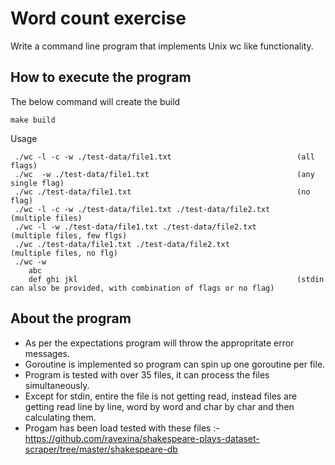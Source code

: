 
# Word count exercise

Write a command line program that implements Unix wc like functionality.


## How to execute the program
The below command will create the build
``` 
make build
```
Usage
```
 ./wc -l -c -w ./test-data/file1.txt                            (all flags)
 ./wc  -w ./test-data/file1.txt                                 (any single flag)
 ./wc ./test-data/file1.txt                                     (no flag)
 ./wc -l -c -w ./test-data/file1.txt ./test-data/file2.txt      (multiple files)
 ./wc -l -w ./test-data/file1.txt ./test-data/file2.txt         (multiple files, few flgs)
 ./wc ./test-data/file1.txt ./test-data/file2.txt               (multiple files, no flg)
 ./wc -w
    abc
    def ghi jkl                                                 (stdin can also be provided, with combination of flags or no flag)
```


## About the program
* As per the expectations program will throw the appropritate error messages.
* Goroutine is implemented so program can spin up one goroutine per file.
* Program is tested with over 35 files, it can process the files simultaneously.
* Except for stdin, entire the file is not getting read, instead files are getting read line by line, word by word and char by char and then calculating them.
* Progam has been load tested with these files :- https://github.com/ravexina/shakespeare-plays-dataset-scraper/tree/master/shakespeare-db